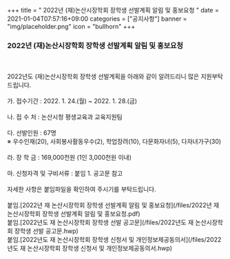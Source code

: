 +++
title = " 2022년 (재)논산시장학회 장학생 선발계획 알림 및 홍보요청 "
date = 2021-01-04T07:57:16+09:00
categories = ["공지사항"]
banner = "img/placeholder.png"
icon = "bullhorn"
+++
<!--more-->
### 2022년 (재)논산시장학회 장학생 선발계획 알림 및 홍보요청
<br>
<br>
2022년도 (재)논산시장학회 장학생 선발계획을 아래와 같이 알려드리니
 많은 지원부탁드립니다.
<br><br>
가. 접수기간 : 2022. 1. 24.(월) ~ 2022. 1. 28.(금)
<br><br>
나. 접 수 처 : 논산시청 평생교육과 교육지원팀
<br><br>
다. 선발인원 : 67명<br>
※ 우수인재(20), 사회봉사활동우수(2), 학업장려(10), 다문화자녀(5), 다자녀가구(30)<br><br>
라. 장 학 금 : 169,000천원 (1인 3,000천원 이내)
<br><br>
마. 신청자격 및 구비서류 : 붙임 1. 공고문 참고
<br><br>
자세한 사항은 붙임파일을 확인하여 주시기를 부탁드립니다.
<br><br>
붙임.[2022년 재 논산시장학회 장학생 선발계획 알림 및 홍보요청](/files/2022년 재 논산시장학회 장학생 선발계획 알림 및 홍보요청.pdf)<br>
붙임.[2022년도 재 논산시장학회 장학생 선발 공고문](/files/2022년도 재 논산시장학회 장학생 선발 공고문.hwp)<br>
붙임.[2022년도 재 논산시장학회 장학생 신청서 및 개인정보제공동의서](/files/2022년도 재 논산시장학회 장학생 신청서 및 개인정보제공동의서.hwp)<br>
